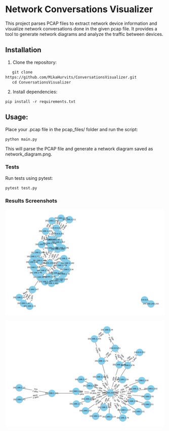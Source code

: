 # Network Conversations Visualizer  

This project parses PCAP files to extract network device 
information and visualize network conversations done in the given pcap file. 
It provides a tool to generate network diagrams and analyze the traffic between devices.


## Installation

1. Clone the repository:
```
   git clone https://github.com/MikaHurvits/ConversationsVisualizer.git
   cd ConversationsVisualizer
  ```

2. Install dependencies:
```
pip install -r requirements.txt
```

## Usage:

Place your .pcap file in the pcap_files/ folder and run the script:

```
python main.py
```
This will parse the PCAP file and generate a network diagram saved as network_diagram.png.

### Tests
Run tests using pytest:
```
pytest test.py
```

### Results Screenshots

![Network Diagram](diagrams_outputted/sniff1_d.png)

![Network Diagram](diagrams_outputted/sniff2_d.png)
